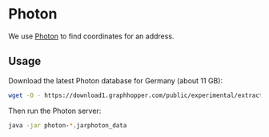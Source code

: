 # Photon

We use [Photon](https://github.com/komoot/photon) to find coordinates for an address.

## Usage

Download the latest Photon database for Germany (about 11 GB):

```bash
wget -O - https://download1.graphhopper.com/public/experimental/extracts/by-country-code/de/photon-db-de-latest.tar.bz2 | pbzip2 -cd | tar x
```

Then run the Photon server:

```bash
java -jar photon-*.jarphoton_data
```

